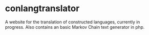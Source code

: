 # conlangtranslator
A website for the translation of constructed languages, currently in progress.
Also contains an basic Markov Chain text generator in php.
